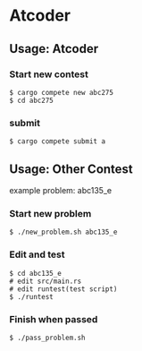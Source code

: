 # Atcoder

## Usage: Atcoder

### Start new contest

```
$ cargo compete new abc275
$ cd abc275
```

### submit

```
$ cargo compete submit a
```

## Usage: Other Contest

example problem: abc135_e

### Start new problem

```
$ ./new_problem.sh abc135_e
```

### Edit and test

```
$ cd abc135_e
# edit src/main.rs
# edit runtest(test script)
$ ./runtest
```

### Finish when passed

```
$ ./pass_problem.sh
```
